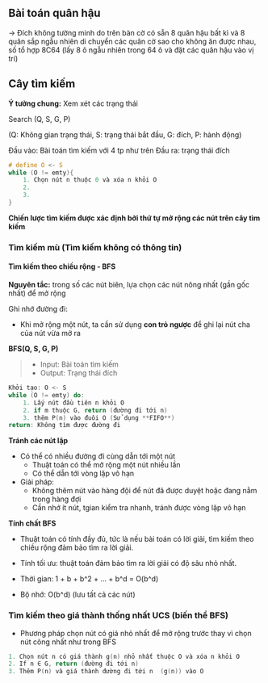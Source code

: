 ## Bài toán quân hậu

-> Đích không tường minh do trên bàn cờ có sẵn 8 quân hậu bất kì và 8 quân sắp ngẫu nhiên di chuyển các quân cờ sao cho không ăn được nhau, số tổ hợp 8C64 (lấy 8 ô ngẫu nhiên trong 64 ô và đặt các quân hậu vào vị trí)

## Cây tìm kiếm

**Ý tưởng chung:** Xem xét các trạng thái 

Search (Q, S, G, P)

(Q: Không gian trạng thái, S: trạng thái bắt đầu, G: đích, P: hành động)

Đầu vào: Bài toán tìm kiếm với 4 tp như trên
Đầu ra: trạng thái đích

```c
# define O <- S
while (O != emty){
    1. Chọn nút n thuộc 0 và xóa n khỏi O
    2. 
    3.
} 
```
**Chiến lược tìm kiếm được xác định bởi thứ tự mở rộng các nút trên cây tìm kiếm**

### Tìm kiếm mù (Tìm kiếm không có thông tin)

#### Tìm kiếm theo chiều rộng - BFS

**Nguyên tắc:** trong số các nút biên, lựa chọn các nút nông nhất (gần gốc nhất) để mở rộng

Ghi nhớ đường đi:

- Khi mở rộng một nút, ta cần sử dụng **con trỏ ngược** để ghi lại nút cha của nút vừa mở ra

**BFS(Q, S, G, P)**

>- Input: Bài toán tìm kiếm
>- Output: Trạng thái đích

```c
Khởi tạo: O <- S 
while (O != emty) do:
    1. Lấy nút đầu tiên n khỏi O
    2. if m thuộc G, return (đường đi tới n)
    3. thêm P(n) vào đuôi O (Sử dụng **FIFO**)
return: Không tìm được đường đi
```

**Tránh các nút lặp**

- Có thể có nhiều đường đi cùng dẫn tới một nút
    - Thuật toán có thể mở rộng một nút nhiều lần
    - Có thể dẫn tới vòng lặp vô hạn
- Giải pháp:
    - Không thêm nút vào hàng đội để nút đã được duyệt hoặc đang nằm trong hàng đợi
    - Cần nhớ ít nút, tgian kiểm tra nhanh, tránh được vòng lặp vô hạn

**Tính chất BFS**

- Thuật toán có tính đầy đủ, tức là nếu bài toán có lời giải, tìm kiếm theo chiều rộng đảm bảo tìm ra lời giải.

- Tính tối ưu: thuật toán đảm bảo tìm ra lời giải có độ sâu nhỏ nhất.

- Thời gian: 1 + b + b^2 + ... + b^d = O(b^d)

- Bộ nhớ: O(b^d) (lưu tất cả các nút)

### Tìm kiếm theo giá thành thống nhất UCS (biến thể BFS)

- Phương pháp chọn nút có giá nhỏ nhất để mở rộng trước thay vì chọn nút công nhất như trong BFS

```c
1. Chọn nút n có giá thành g(n) nhỏ nhất thuộc O và xóa n khỏi O 
2. If n ∈ G, return (đường đi tới n) 
3. Thêm P(n) và giá thành đường đi tới n  (g(n)) vào O
```